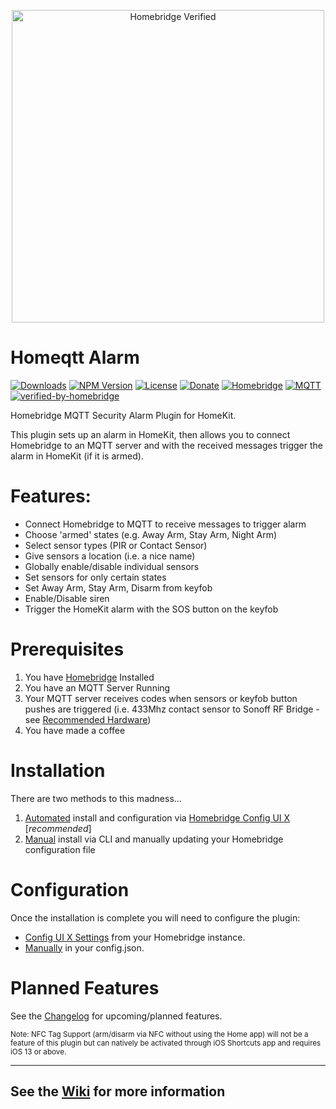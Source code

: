 <p align="center">
  <a href="https://github.com/homebridge/homebridge/wiki/Verified-Plugins"><img alt="Homebridge Verified" src="https://raw.githubusercontent.com/nzbullet/homebridge-homeqtt-alarm/master/media/Homebridge%20x%20Homeqtt%20Alarm.svg?sanitize=true" width="500px"></a>
</p>

# Homeqtt Alarm
[![Downloads](https://img.shields.io/npm/dt/homebridge-homeqtt-alarm?color=blue&label=Downloads)](https://www.npmjs.com/package/homebridge-homeqtt-alarm)
[![NPM Version](https://img.shields.io/npm/v/homebridge-homeqtt-alarm/latest?label=NPM%20Version)](https://www.npmjs.com/package/homebridge-homeqtt-alarm)
[![License](https://img.shields.io/npm/l/homebridge-homeqtt-alarm?color=blue&label=License)](https://github.com/nzbullet/homebridge-homeqtt-alarm/blob/master/LICENSE)
[![Donate](https://img.shields.io/badge/Paypal-Donate-blue)](https://www.paypal.com/cgi-bin/webscr?cmd=_donations&business=QEFE9CFBZFVS4&currency_code=NZD&source=url)
[![Homebridge](https://img.shields.io/badge/Platform-Homebridge-blueviolet)](https://homebridge.io/)
[![MQTT](https://img.shields.io/badge/Platform-MQTT-blueviolet)](http://mqtt.org/)
[![verified-by-homebridge](https://img.shields.io/badge/Homebridge-Verified-blueviolet)](https://github.com/homebridge/homebridge/wiki/Verified-Plugins)

<!-- [![Changelog](https://img.shields.io/badge/Github-Changelog-red)](https://github.com/nzbullet/homebridge-homeqtt-alarm/blob/master/CHANGELOG.md) -->

Homebridge MQTT Security Alarm Plugin for HomeKit.

This plugin sets up an alarm in HomeKit, then allows you to connect Homebridge to an MQTT server and with the received messages trigger the alarm in HomeKit (if it is armed).

# Features:
- Connect Homebridge to MQTT to receive messages to trigger alarm
- Choose 'armed' states (e.g. Away Arm, Stay Arm, Night Arm)
- Select sensor types (PIR or Contact Sensor)
- Give sensors a location (i.e. a nice name)
- Globally enable/disable individual sensors
- Set sensors for only certain states
- Set Away Arm, Stay Arm, Disarm from keyfob
- Enable/Disable siren
- Trigger the HomeKit alarm with the SOS button on the keyfob

# Prerequisites
1. You have [Homebridge](https://github.com/nfarina/homebridge  "Homebridge") Installed
2. You have an MQTT Server Running
3. Your MQTT server receives codes when sensors or keyfob button pushes are triggered (i.e. 433Mhz contact sensor to Sonoff RF Bridge - see [Recommended Hardware](https://github.com/nzbullet/homebridge-homeqtt-alarm/wiki/Recommended-Hardware))
4. You have made a coffee

# Installation
There are two methods to this madness...
1. [Automated](https://github.com/nzbullet/homebridge-homeqtt-alarm/wiki/Installation#automated-installation-with-homebridge-config-ui-x) install and configuration via [Homebridge Config UI X](https://www.npmjs.com/package/homebridge-config-ui-x  "Homebridge Config UI X") [*recommended*]
2. [Manual](https://github.com/nzbullet/homebridge-homeqtt-alarm/wiki/Installation#manual-installation-via-cli) install via CLI and manually updating your Homebridge configuration file

# Configuration
Once the installation is complete you will need to configure the plugin: 
- [Config UI X Settings](https://github.com/nzbullet/homebridge-homeqtt-alarm/wiki/Configuration#config-ui-x-configuration) from your Homebridge instance.
- [Manually](https://github.com/nzbullet/homebridge-homeqtt-alarm/wiki/Configuration#manual-configuration) in your config.json.

# Planned Features
See the [Changelog](https://github.com/nzbullet/homebridge-homeqtt-alarm/blob/master/CHANGELOG.md) for upcoming/planned features.

<sup>Note: NFC Tag Support (arm/disarm via NFC without using the Home app) will not be a feature of this plugin but can natively be activated through iOS Shortcuts app and requires iOS 13 or above.</sup>

---
## See the [Wiki](https://github.com/nzbullet/homebridge-homeqtt-alarm/wiki) for more information
